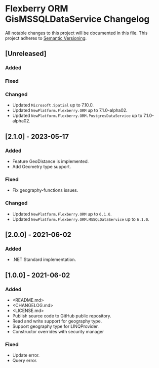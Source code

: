 # Flexberry ORM GisMSSQLDataService Changelog
All notable changes to this project will be documented in this file.
This project adheres to [Semantic Versioning](http://semver.org/).

## [Unreleased]
### Added

### Fixed

### Changed
- Updated `Microsoft.Spatial` up to 7.10.0.
- Updated `NewPlatform.Flexberry.ORM` up to 7.1.0-alpha02.
- Updated `NewPlatform.Flexberry.ORM.PostgresDataService` up to 7.1.0-alpha02.

## [2.1.0] - 2023-05-17
### Added
- Feature GeoDistance is implemented.
- Add Geometry type support.

### Fixed
- Fix geography-functions issues.

### Changed
- Updated `NewPlatform.Flexberry.ORM` up to `6.1.0`.
- Updated `NewPlatform.Flexberry.ORM.MSSQLDataService` up to `6.1.0`.


## [2.0.0] - 2021-06-02

### Added

* .NET Standard implementation.

## [1.0.0] - 2021-06-02

### Added

* <README.md>
* <CHANGELOG.md>
* <LICENSE.md>
* Publish source code to GitHub public repository.
* Read and write support for geography type.
* Support geography type for LINQProvider.
* Constructor overrides with security manager

### Fixed

* Update error.
* Query error.
